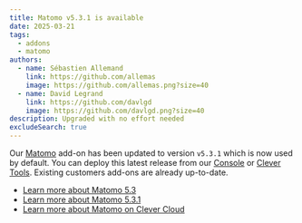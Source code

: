 ```yaml
---
title: Matomo v5.3.1 is available
date: 2025-03-21
tags:
  - addons
  - matomo
authors:
  - name: Sébastien Allemand
    link: https://github.com/allemas
    image: https://github.com/allemas.png?size=40
  - name: David Legrand
    link: https://github.com/davlgd
    image: https://github.com/davlgd.png?size=40
description: Upgraded with no effort needed
excludeSearch: true
---
```


Our [Matomo](https://matomo.org/) add-on has been updated to version `v5.3.1` which is now used by default. You can deploy this latest release from our [Console](https://console.clever-cloud.com) or [Clever Tools](/developers/doc/cli/). Existing customers add-ons are already up-to-date.

- [Learn more about Matomo 5.3](https://matomo.org/changelog/matomo-5-3-0/)
- [Learn more about Matomo 5.3.1](https://matomo.org/changelog/matomo-5-3-1/)
- [Learn more about Matomo on Clever Cloud](/developers/doc/addons/matomo/)
